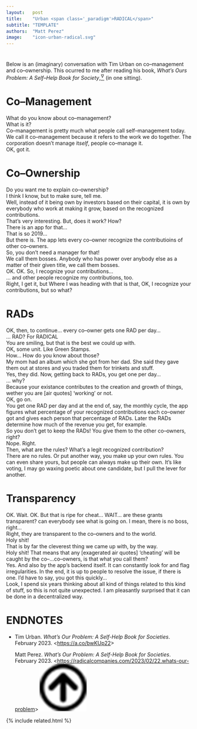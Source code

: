 ```yaml
---
layout:   post
title:    "Urban <span class='_paradigm'>RADICAL</span>"
subtitle: "TEMPLATE"
authors:  "Matt Perez"
image:    "icon-urban-radical.svg"
---
```


<div style="display:none;">
 <p>An (imaginary) conversation with Tim Urban on co&ndash;management and co&ndash;ownership.</p>
</div>

<h1></h1>
 <p>Below is an (imaginary) conversation with Tim Urban on co&ndash;management and co&ndash;ownership. This ocurred to me after reading his book, <em>What&rsquo;s Ours Problem: A Self&ndash;Help Book for Society</em>,<a href="#en01"><sup id="bm01">&hairsp;&nabla;&hairsp;</sup></a> (in one sitting).</p>

<h1>Co&ndash;Management</h1>
 <div class="_quotespan">What do you know about co&ndash;management?</div>
 <div class="_quotespan">What is it?</div>
 <div class="_quotespan">Co&ndash;management is pretty much what people call self&ndash;management today. We call it co&ndash;management because it refers to the work we do together. The corporation doesn&rsquo;t manage it<em>self</em>, people co&ndash;manage it.</div>
 <div class="_quotespan">OK, got it.</div>

<h1>Co&ndash;Ownership</h1>
 <div class="_quotespan">Do you want me to explain co&ndash;ownership?</div>
 <div class="_quotespan">I think I know, but to make sure, tell me.</div>
 <div class="_quotespan">Well, instead of it being own by investors based on their capital, it is own by everybody who work at making it grow, based on the recognized contributions.</div>
 <div class="_quotespan">That&rsquo;s very interesting. But, does it work? How?</div>
 <div class="_quotespan">There is an app for that&hellip;</div>
 <div class="_quotespan">That is so 2019&hellip;</div>
 <div class="_quotespan">But <span style="font-style:normal; ">there is</span>. The app lets every co&ndash;owner recognize the contributioins of other co&ndash;owners.</div>
 <div class="_quotespan">So, you don&rsquo;t need a manager for that!</div>
 <div class="_quotespan">We call them bosses. Anybody who has power over anybody else as a matter of their <span style="font-style:normal; ">given</span> title, we call them bosses.</div>
 <div class="_quotespan">OK. OK. So, I recognize your contributions&hellip;</div>
 <div class="_quotespan">&hellip; and other people recognize my contributions, too.</div>
 <div class="_quotespan">Right, I get it, but Where I was heading with that is that, OK, I recognize your contributions, but so what?</div>

<h1><span class="_paradigm">RAD</span>s</h1>
 <div class="_quotespan">OK, then, to continue&hellip; every co&ndash;owner gets one <span class="_paradigm">RAD</span> per day&hellip;</div>
 <div class="_quotespan">&hellip; RAD? For <span class="_paradigm">RADICAL</span></div>
 <div class="_quotespan">You are smiling, but that is the best we could up with.</div>
 <div class="_quotespan">OK, some unit. Like Green Stamps.</div>
 <div class="_quotespan">How&hellip; How do you know about those?</div>
 <div class="_quotespan">My mom had an album which she got from her dad. She said they gave them out at stores and you traded them for trinkets and stuff.</div>
 <div class="_quotespan">Yes, they did. Now, getting back to RADs, you get one per day&hellip;</div>
 <div class="_quotespan">&hellip; why?</div>
 <div class="_quotespan">Because your existance contributes to the creation and growth of things, wether you are <span style="font-style:normal; ">[air quotes]</span> &lsquo;working&rsquo; or not.</div>
 <div class="_quotespan">OK, go on.</div>
 <div class="_quotespan">You get one RAD per day and at the end of, say, the monthly cycle, the app figures what percentage of your recognized contributions each co&ndash;owner got and gives each person that percentage of RADs. Later the RADs determine how much of the revenue you get, for example.</div>
 <div class="_quotespan">So you don&rsquo;t get to keep the <span class="_paradigm">RAD</span>s! You give them to the other co&ndash;owners, right?</div>
 <div class="_quotespan">Nope. Right.</div>
 <div class="_quotespan">Then, what are the rules? What&rsquo;s a legit recognized contribution?</div>
 <div class="_quotespan">There are no rules. Or put another way, you make up your own rules. You can even share yours, but people can always make up their own. It&rsquo;s like voting, I may go waxing poetic about one candidate, but I pull the lever for another.</div>

<h1>Transparency</h1>
 <div class="_quotespan">OK. Wait. OK. But that is ripe for cheat&hellip; WAIT&hellip; are these grants transparent? can everybody see what is going on. I mean, there is no boss, right&hellip;</div>
 <div class="_quotespan">Right, they are transparent to the co&ndash;owners and to the world.</div>
 <div class="_quotespan">Holy shit!</div>
 <div class="_quotespan">That is by far the cleverest thing we came up with, by the way.</div>
 <div class="_quotespan">Holy shit! That means that any <span style="font-style:normal; ">[exagerated air quotes]</span> &lsquo;cheating&rsquo; will be caught by the co&ndash;&hellip;co&ndash;owners, is that what you call them?</div>
 <div class="_quotespan">Yes. And also by the app&rsquo;s backend itself. It can constantly look for and flag irregularities. In the end, it is up to people to resolve the issue, if there is one. I&rsquo;d have to say, you got this quickly&hellip;</div>
 <div class="_quotespan">Look, I spend six years thinking about all kind of things related to this kind of stuff, so this is not quite unexpected. I am pleasantly surprised that it can be done in a decentralized way.</div>

<h1 class="_section">ENDNOTES</h1>
 <ul>
  <li id="en01">
   <p class="_list-item">
    Tim Urban.
    <em>What&rsquo;s Our Problem: A Self-Help Book for Societies</em>.
    February 2023.
    &lt;<a href="https://a.co/bwKUp22" target="_blank">https://a.co/bwKUp22</a>&gt;
   </p>
   <p class="_list-item">
    Matt Perez.
    <em>What&rsquo;s Our Problem: A Self-Help Book for Societies</em>.
    February 2023.
    &lt;<a href="https://radicalcompanies.com/2023/02/22/whats-our-problem" target="_blank">https://radicalcompanies.com/2023/02/22.whats-our-problem</a>&gt;
    <a class="_uparrow" href="#bm01"><img src="/assets/img/arrow-up-icon.png"></a>
   </p>
  </li>
 </ul>

{% include related.html %}
